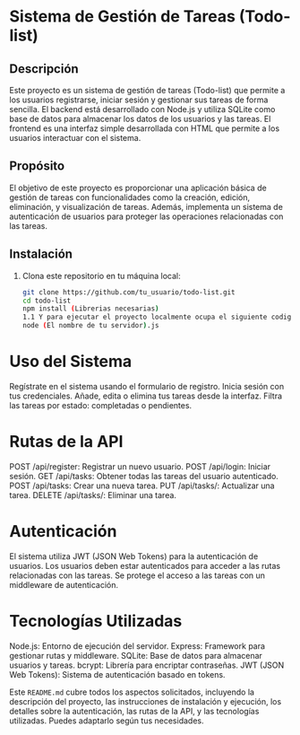 # Sistema de Gestión de Tareas (Todo-list)

## Descripción
Este proyecto es un sistema de gestión de tareas (Todo-list)
que permite a los usuarios registrarse, iniciar sesión y gestionar 
sus tareas de forma sencilla. El backend está desarrollado con Node.js 
y utiliza SQLite como base de datos para almacenar los datos de los usuarios y las tareas. 
El frontend es una interfaz simple desarrollada con HTML que permite a los usuarios interactuar con el sistema.

## Propósito
El objetivo de este proyecto es proporcionar una aplicación básica
de gestión de tareas con funcionalidades como la creación,
edición, eliminación, y visualización de tareas.
Además, implementa un sistema de autenticación de usuarios
para proteger las operaciones relacionadas con las tareas.

## Instalación

1. Clona este repositorio en tu máquina local:
   ```bash
   git clone https://github.com/tu_usuario/todo-list.git
   cd todo-list
   npm install (Librerias necesarias)
   1.1 Y para ejecutar el proyecto localmente ocupa el siguiente codigo:
   node (El nombre de tu servidor).js

# Uso del Sistema
Regístrate en el sistema usando el formulario de registro.
Inicia sesión con tus credenciales.
Añade, edita o elimina tus tareas desde la interfaz.
Filtra las tareas por estado: completadas o pendientes.

# Rutas de la API
POST /api/register: Registrar un nuevo usuario.
POST /api/login: Iniciar sesión.
GET /api/tasks: Obtener todas las tareas del usuario autenticado.
POST /api/tasks: Crear una nueva tarea.
PUT /api/tasks/: Actualizar una tarea.
DELETE /api/tasks/: Eliminar una tarea.

# Autenticación
El sistema utiliza JWT (JSON Web Tokens) para la autenticación de usuarios.
Los usuarios deben estar autenticados para acceder a las rutas relacionadas con las tareas.
Se protege el acceso a las tareas con un middleware de autenticación.

# Tecnologías Utilizadas
Node.js: Entorno de ejecución del servidor.
Express: Framework para gestionar rutas y middleware.
SQLite: Base de datos para almacenar usuarios y tareas.
bcrypt: Librería para encriptar contraseñas.
JWT (JSON Web Tokens): Sistema de autenticación basado en tokens.


Este `README.md` cubre todos los aspectos solicitados, incluyendo la descripción del proyecto, las instrucciones
de instalación y ejecución, los detalles sobre la autenticación, las rutas de la API,
y las tecnologías utilizadas. Puedes adaptarlo según tus necesidades.
